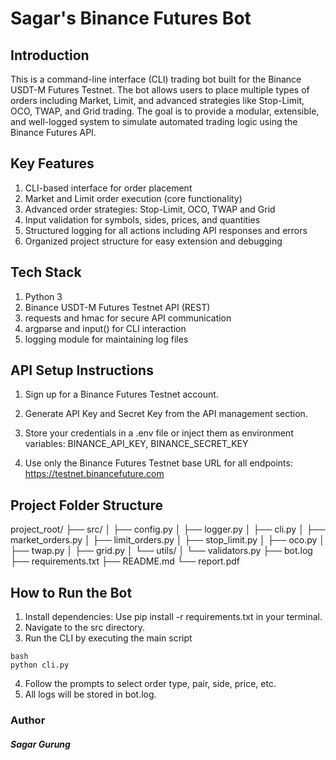 # Sagar's Binance Futures Bot

## Introduction
This is a command-line interface (CLI) trading bot built for the Binance USDT-M Futures Testnet. The bot allows users to place multiple types of orders including Market, Limit, and advanced strategies like Stop-Limit, OCO, TWAP, and Grid trading. The goal is to provide a modular, extensible, and well-logged system to simulate automated trading logic using the Binance Futures API.

## Key Features

1. CLI-based interface for order placement
2. Market and Limit order execution (core functionality)
3. Advanced order strategies: Stop-Limit, OCO, TWAP and Grid
4. Input validation for symbols, sides, prices, and quantities
5. Structured logging for all actions including API responses and errors
6. Organized project structure for easy extension and debugging

## Tech Stack

1. Python 3
2. Binance USDT-M Futures Testnet API (REST)
3. requests and hmac for secure API communication
4. argparse and input() for CLI interaction
5. logging module for maintaining log files

## API Setup Instructions

1. Sign up for a Binance Futures Testnet account.

2. Generate API Key and Secret Key from the API management section.

3. Store your credentials in a .env file or inject them as environment variables: BINANCE_API_KEY, BINANCE_SECRET_KEY

4. Use only the Binance Futures Testnet base URL for all endpoints: https://testnet.binancefuture.com

## Project Folder Structure

project_root/
├── src/
│ ├── config.py
│ ├── logger.py
│ ├── cli.py
│ ├── market_orders.py
│ ├── limit_orders.py
│ ├── stop_limit.py
│ ├── oco.py
│ ├── twap.py
│ ├── grid.py
│ └── utils/
│ └── validators.py
├── bot.log
├── requirements.txt
├── README.md
└── report.pdf

## How to Run the Bot

1. Install dependencies: Use pip install -r requirements.txt in your terminal.
2. Navigate to the src directory.
3. Run the CLI by executing the main script

```
bash
python cli.py
```

4. Follow the prompts to select order type, pair, side, price, etc.
5. All logs will be stored in bot.log.

### Author
##### Sagar Gurung
